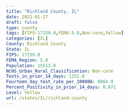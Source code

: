```yaml
---
title: "Richland County, IL"
date: 2021-01-27
draft: false
type: county
tags: [FIPS:17159.0,FEMA:5.0,Non-core,Yellow]
categories: [IL]
County: Richland County
State: IL
FIPS: 17159.0
FEMA_Region: 5.0
Population: 15513.0
NCHS_Urban_Rural_Classification: Non-core
Tests_in_prior_14_days: 1251.0
Fourteen_day_test_rate_per_100000: 8064.0
Percent_Positivity_in_prior_14_days: 0.071
Level: Yellow
url: /states/IL/richland-county
---
```



